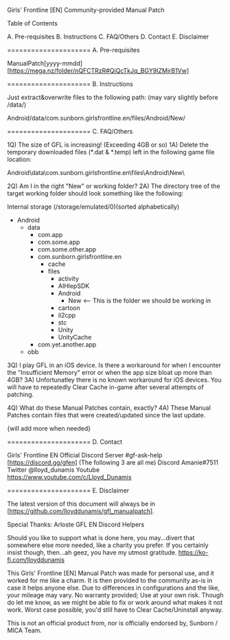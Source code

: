 Girls' Frontline [EN]
Community-provided Manual Patch


Table of Contents

A. Pre-requisites
B. Instructions
C. FAQ/Others
D. Contact
E. Disclaimer


===================== A. Pre-requisites

ManualPatch[yyyy-mmdd]  [https://mega.nz/folder/nQFCTRzR#QiQcTkJq_BGY9IZMjrB1Vw]


===================== B. Instructions

Just extract&overwrite files to the following path: (may vary slightly before /data/)

Android/data/com.sunborn.girlsfrontline.en/files/Android/New/


===================== C. FAQ/Others

1Q) The size of GFL is increasing! (Exceeding 4GB or so)
1A) Delete the temporary downloaded files (*.dat & *.temp) left in the following game file location:

Android\data\com.sunborn.girlsfrontline.en\files\Android\New\

2Q) Am I in the right "New" or working folder?
2A) The directory tree of the target working folder should look something like the following:

Internal storage (/storage/emulated/0)(sorted alphabetically)
- Android
  - data
    + com.app
    + com.some.app
    + com.some.other.app
    - com.sunborn.girlsfrontline.en
      + cache
      - files
        + activity
        + AIHlepSDK
        - Android
          + New        <-- This is the folder we should be working in
        + cartoon
        + il2cpp
        + stc
        + Unity
        + UnityCache
    + com.yet.another.app
  + obb

3Q) I play GFL in an iOS device. Is there a workaround for when I encounter the "Insufficient Memory" error or when the app size bloat up more than 4GB?
3A) Unfortunatley there is no known workaround for iOS devices. You will have to repeatedly Clear Cache in-game after several attempts of patching.

4Q) What do these Manual Patches contain, exactly?
4A) These Manual Patches contain files that were created/updated since the last update.

{will add more when needed}


===================== D. Contact

Girls' Frontline EN Official Discord Server #gf-ask-help  [https://discord.gg/gfen]
(The following 3 are all me)
Discord Amanie#7511
Twitter @lloyd_dunamis
Youtube https://www.youtube.com/c/Lloyd_Dunamis


===================== E. Disclaimer

The latest version of this document will always be in [https://github.com/lloyddunamis/gfl_manualpatch].

Special Thanks:
  Arloste
  GFL EN Discord Helpers


Should you like to support what is done here, you may...divert that somewhere else more needed, like a charity you prefer.
If you certainly insist though, then...ah geez, you have my utmost gratitude. https://ko-fi.com/lloyddunamis

This Girls' Frontline [EN] Manual Patch was made for personal use, and it worked for me like a charm.
It is then provided to the community as-is in case it helps anyone else.
Due to differences in configurations and the like, your mileage may vary.
No warranty provided; Use at your own risk.
Though do let me know, as we might be able to fix or work around what makes it not work.
Worst case possible, you'd still have to Clear Cache/Uninstall anyway.

This is not an official product from, nor is officially endorsed by, Sunborn / MICA Team.
